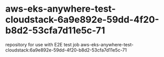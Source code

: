 # aws-eks-anywhere-test-cloudstack-6a9e892e-59dd-4f20-b8d2-53cfa7d11e5c-71
repository for use with E2E test job aws-eks-anywhere-test-cloudstack:6a9e892e-59dd-4f20-b8d2-53cfa7d11e5c-71
